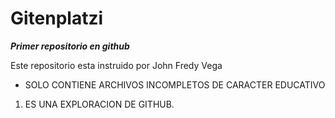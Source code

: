 # Gitenplatzi
***Primer repositorio en github***

Este repositorio esta instruido por John Fredy Vega

- SOLO CONTIENE ARCHIVOS INCOMPLETOS DE CARACTER EDUCATIVO
1. ES UNA EXPLORACION DE GITHUB.